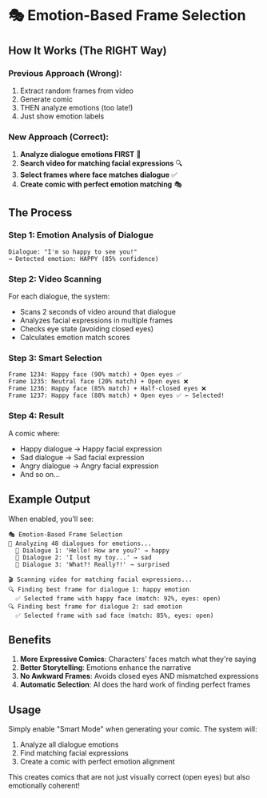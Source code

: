 # 🎭 Emotion-Based Frame Selection

## How It Works (The RIGHT Way)

### Previous Approach (Wrong):
1. Extract random frames from video
2. Generate comic
3. THEN analyze emotions (too late!)
4. Just show emotion labels

### New Approach (Correct):
1. **Analyze dialogue emotions FIRST** 📝
2. **Search video for matching facial expressions** 🔍
3. **Select frames where face matches dialogue** ✅
4. **Create comic with perfect emotion matching** 🎭

## The Process

### Step 1: Emotion Analysis of Dialogue
```
Dialogue: "I'm so happy to see you!"
→ Detected emotion: HAPPY (85% confidence)
```

### Step 2: Video Scanning
For each dialogue, the system:
- Scans 2 seconds of video around that dialogue
- Analyzes facial expressions in multiple frames
- Checks eye state (avoiding closed eyes)
- Calculates emotion match scores

### Step 3: Smart Selection
```
Frame 1234: Happy face (90% match) + Open eyes ✅
Frame 1235: Neutral face (20% match) + Open eyes ❌
Frame 1236: Happy face (85% match) + Half-closed eyes ❌
Frame 1237: Happy face (88% match) + Open eyes ✅ ← Selected!
```

### Step 4: Result
A comic where:
- Happy dialogue → Happy facial expression
- Sad dialogue → Sad facial expression
- Angry dialogue → Angry facial expression
- And so on...

## Example Output

When enabled, you'll see:
```
🎭 Emotion-Based Frame Selection
📝 Analyzing 48 dialogues for emotions...
  📖 Dialogue 1: 'Hello! How are you?' → happy
  📖 Dialogue 2: 'I lost my toy...' → sad
  📖 Dialogue 3: 'What?! Really?!' → surprised

🎬 Scanning video for matching facial expressions...
🔍 Finding best frame for dialogue 1: happy emotion
  ✅ Selected frame with happy face (match: 92%, eyes: open)
🔍 Finding best frame for dialogue 2: sad emotion
  ✅ Selected frame with sad face (match: 85%, eyes: open)
```

## Benefits

1. **More Expressive Comics**: Characters' faces match what they're saying
2. **Better Storytelling**: Emotions enhance the narrative
3. **No Awkward Frames**: Avoids closed eyes AND mismatched expressions
4. **Automatic Selection**: AI does the hard work of finding perfect frames

## Usage

Simply enable "Smart Mode" when generating your comic. The system will:
1. Analyze all dialogue emotions
2. Find matching facial expressions
3. Create a comic with perfect emotion alignment

This creates comics that are not just visually correct (open eyes) but also emotionally coherent!